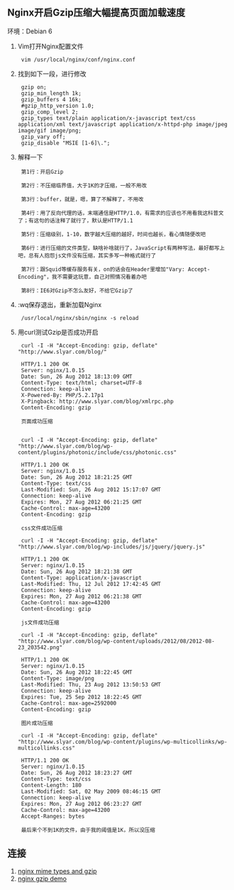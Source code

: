 ## Nginx开启Gzip压缩大幅提高页面加载速度

环境：Debian 6

1. Vim打开Nginx配置文件

        vim /usr/local/nginx/conf/nginx.conf

2. 找到如下一段，进行修改

        gzip on;
        gzip_min_length 1k;
        gzip_buffers 4 16k;
        #gzip_http_version 1.0;
        gzip_comp_level 2;
        gzip_types text/plain application/x-javascript text/css application/xml text/javascript application/x-httpd-php image/jpeg image/gif image/png;
        gzip_vary off;
        gzip_disable "MSIE [1-6]\.";

3. 解释一下

        第1行：开启Gzip
        
        第2行：不压缩临界值，大于1K的才压缩，一般不用改
        
        第3行：buffer，就是，嗯，算了不解释了，不用改
        
        第4行：用了反向代理的话，末端通信是HTTP/1.0，有需求的应该也不用看我这科普文了；有这句的话注释了就行了，默认是HTTP/1.1
        
        第5行：压缩级别，1-10，数字越大压缩的越好，时间也越长，看心情随便改吧
        
        第6行：进行压缩的文件类型，缺啥补啥就行了，JavaScript有两种写法，最好都写上吧，总有人抱怨js文件没有压缩，其实多写一种格式就行了
        
        第7行：跟Squid等缓存服务有关，on的话会在Header里增加"Vary: Accept-Encoding"，我不需要这玩意，自己对照情况看着办吧
        
        第8行：IE6对Gzip不怎么友好，不给它Gzip了

4. :wq保存退出，重新加载Nginx

        /usr/local/nginx/sbin/nginx -s reload

5. 用curl测试Gzip是否成功开启

        curl -I -H "Accept-Encoding: gzip, deflate" "http://www.slyar.com/blog/"
        
        HTTP/1.1 200 OK
        Server: nginx/1.0.15
        Date: Sun, 26 Aug 2012 18:13:09 GMT
        Content-Type: text/html; charset=UTF-8
        Connection: keep-alive
        X-Powered-By: PHP/5.2.17p1
        X-Pingback: http://www.slyar.com/blog/xmlrpc.php
        Content-Encoding: gzip
        
        页面成功压缩


        curl -I -H "Accept-Encoding: gzip, deflate" "http://www.slyar.com/blog/wp-content/plugins/photonic/include/css/photonic.css"
        
        HTTP/1.1 200 OK
        Server: nginx/1.0.15
        Date: Sun, 26 Aug 2012 18:21:25 GMT
        Content-Type: text/css
        Last-Modified: Sun, 26 Aug 2012 15:17:07 GMT
        Connection: keep-alive
        Expires: Mon, 27 Aug 2012 06:21:25 GMT
        Cache-Control: max-age=43200
        Content-Encoding: gzip
        
        css文件成功压缩
        
        curl -I -H "Accept-Encoding: gzip, deflate" "http://www.slyar.com/blog/wp-includes/js/jquery/jquery.js"
        
        HTTP/1.1 200 OK
        Server: nginx/1.0.15
        Date: Sun, 26 Aug 2012 18:21:38 GMT
        Content-Type: application/x-javascript
        Last-Modified: Thu, 12 Jul 2012 17:42:45 GMT
        Connection: keep-alive
        Expires: Mon, 27 Aug 2012 06:21:38 GMT
        Cache-Control: max-age=43200
        Content-Encoding: gzip
        
        js文件成功压缩
        
        curl -I -H "Accept-Encoding: gzip, deflate" "http://www.slyar.com/blog/wp-content/uploads/2012/08/2012-08-23_203542.png"
        
        HTTP/1.1 200 OK
        Server: nginx/1.0.15
        Date: Sun, 26 Aug 2012 18:22:45 GMT
        Content-Type: image/png
        Last-Modified: Thu, 23 Aug 2012 13:50:53 GMT
        Connection: keep-alive
        Expires: Tue, 25 Sep 2012 18:22:45 GMT
        Cache-Control: max-age=2592000
        Content-Encoding: gzip
        
        图片成功压缩
        
        curl -I -H "Accept-Encoding: gzip, deflate" "http://www.slyar.com/blog/wp-content/plugins/wp-multicollinks/wp-multicollinks.css"
        
        HTTP/1.1 200 OK
        Server: nginx/1.0.15
        Date: Sun, 26 Aug 2012 18:23:27 GMT
        Content-Type: text/css
        Content-Length: 180
        Last-Modified: Sat, 02 May 2009 08:46:15 GMT
        Connection: keep-alive
        Expires: Mon, 27 Aug 2012 06:23:27 GMT
        Cache-Control: max-age=43200
        Accept-Ranges: bytes
        
        最后来个不到1K的文件，由于我的阈值是1K，所以没压缩
        

## 连接
1. [nginx mime types and gzip](http://serverfault.com/questions/575744/nginx-mime-types-and-gzip)
2. [nginx gzip demo](https://mattstauffer.co/blog/enabling-gzip-on-nginx-servers-including-laravel-forge)